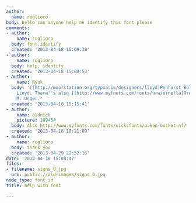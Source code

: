 ```yaml
---
author:
  name: roglioro
body: hello can anyone help me identify this font please
comments:
- author:
    name: roglioro
  body: font,identify
  created: '2013-04-18 15:09:38'
- author:
    name: roglioro
  body: help, identify
  created: '2013-04-18 15:09:53'
- author:
    name: Ryuk
  body: '[[http://moorstation.org/typoasis/designers/lloyd|Penhurst Bold]] by Paul
    Lloyd. There''s also [[http://www.myfonts.com/fonts/urw/ornella|Ornella]] by Ralph
    M. Unger.'
  created: '2013-04-18 15:15:41'
- author:
    name: oldnick
    picture: 109434
  body: Also http://www.myfonts.com/fonts/nicksfonts/oaken-bucket-nf/
  created: '2013-04-18 18:21:09'
- author:
    name: roglioro
  body: thank you
  created: '2013-04-29 22:52:16'
date: '2013-04-18 15:08:47'
files:
- filename: signs_0.jpg
  uri: public://old-images/signs_0.jpg
node_type: font_id
title: help with font

---
```

